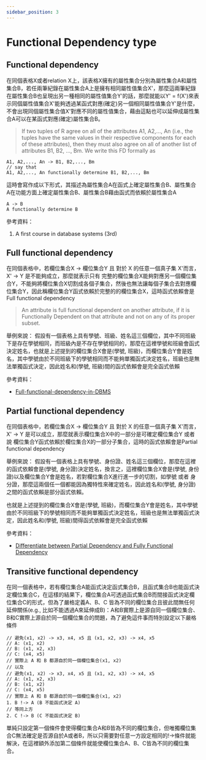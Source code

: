 ```yaml
---
sidebar_position: 3
---
```


# Functional Dependency type


## Functional dependency

在同個表格X或者relation X上，該表格X擁有的屬性集合分別為屬性集合A和屬性集合B，若任兩筆紀錄在屬性集合A上是擁有相同屬性值集合X'，那麼這兩筆紀錄在屬性集合B也呈現出另一種相同的屬性值集合Y'的話，那麼就能以Y' = f(X')來表示同個屬性值集合X'能夠透過某函式對應(確定)另一個相同屬性值集合Y'是什麼，不會出現同個屬性集合值X'對應不同的屬性值集合，藉由這點也可以延伸成屬性集合A可以在某函式對應(確定)屬性集合B。
> If two tuples of R agree on all of the attributes A1, A2,..., An (i.e., the tuples have the same values in their respective components for each of these attributes), then they must also agree on all of another list of attributes B1, B2, ..., Bm. We write this FD formally as 
```
A1, A2,..., An -> B1, B2,..., Bm
// say that
A1, A2,..., An functionally determine B1, B2,..., Bm
```

這時會寫作成以下形式，其描述為屬性集合A在函式上確定屬性集合B、屬性集合A在功能方面上確定屬性集合B、屬性集合B藉由函式而依賴於屬性集合A
```
A -> B
A functionally determine B
```
參考資料：
1. A first course in database systems (3rd)
## Full functional dependency
在同個表格中，若欄位集合X -> 欄位集合Y 且 對於 X 的任意一個真子集 X'而言， X' -> Y 是不能夠成立，那麼就表示只有
完整的欄位集合X能夠對應另一個欄位集合Y，不能夠將欄位集合X切割成各個子集合，然後也無法讓每個子集合去對應欄位集合Y，因此稱欄位集合Y函式依賴於完整的的欄位集合X，這時函式依賴會是Full functional dependency

> An attribute is full functional dependent on another attribute, if it is Functionally Dependent on that attribute and not on any of its proper subset.

舉例來說：
假設有一個表格上具有學號、班級、姓名這三個欄位，其中不同班級下是存在學號相同，而班級內是不存在學號相同的，那麼在這裡學號和班級會函式決定姓名，也就是上述提到的欄位集合X會是(學號, 班級)，而欄位集合Y會是姓名，其中學號由於不同班級下的學號相同而不能夠單獨函式決定姓名，班級也是無法單獨函式決定，因此姓名和(學號, 班級)間的函式依賴會是完全函式依賴

參考資料：
- [Full-functional-dependency-in-DBMS](https://www.tutorialspoint.com/Fully-functional-dependency-in-DBMS)

## Partial functional dependency
在同個表格中，若欄位集合X -> 欄位集合Y 且 對於 X 的任意一個真子集 X'而言， X' -> Y 是可以成立，那麼就表示欄位集合X中的一部分是可確定欄位集合Y 或者說 欄位集合Y函式依賴於欄位集合X的一部分子集合，這時的函式依賴會是Partial functional dependency

舉例來說：
假設有一個表格上具有學號、身份證、姓名這三個欄位，那麼在這裡的函式依賴會是(學號, 身分證)決定姓名，換言之，這裡欄位集合X會是(學號, 身份證)以及欄位集合Y會是姓名，若對欄位集合X進行進一步的切割，如學號 或者 身分證，那麼這兩個任一個都能因為獨特性來確定姓名，因此姓名和(學號, 身分證)之間的函式依賴是部分函式依賴。

也就是上述提到的欄位集合X會是(學號, 班級)，而欄位集合Y會是姓名，其中學號由於不同班級下的學號相同而不能夠單獨函式決定姓名，班級也是無法單獨函式決定，因此姓名和(學號, 班級)間得函式依賴會是完全函式依賴


參考資料：
- [Differentiate between Partial Dependency and Fully Functional Dependency](https://www.geeksforgeeks.org/differentiate-between-partial-dependency-and-fully-functional-dependency/)

## Transitive functional dependency
在同一個表格中，若有欄位集合A能函式決定函式集合B，且函式集合B也能函式決定欄位集合C，在這樣的結果下，欄位集合A可透過函式集合B而間接函式決定欄位集合C的形式，但為了嚴格定義A、B、C 皆為不同的欄位集合且彼此間無任何延伸關係(e.g., 比如不能透過A來延伸成B)：A和B實際上是源自同一個欄位集合、B和C實際上源自於同一個欄位集合的問題，為了避免這件事而特別設定以下嚴格條件

```
// 避免(x1, x2) -> x3, x4, x5 且 (x1, x2, x3) -> x4, x5
// A: (x1, x2) 
// B: (x1, x2, x3)
// C: (x4, x5)
// 實際上 A 和 B 都源自於同一個欄位集合(x1, x2)
// 以及
// 避免(x1, x2) -> x3, x4, x5 且 (x1, x2, x3) -> x4, x5
// A: (x1, x2, x3)
// B: (x1, x2)
// C: (x4, x5)
// 實際上 A 和 B 都源自於同一個欄位集合(x1, x2)
1. B !-> A (B 不能函式決定 A) 
// 等同上方
2. C !-> B (C 不能函式決定 B)
```
單純只設定第一個條件會使得欄位集合A和B皆為不同的欄位集合，但唯獨欄位集合C無法確定是否源自於A或者B，所以只需要對任意一方設定相同的!->條件就能解決，在這裡額外添加第二個條件就能使欄位集合A、B、C皆為不同的欄位集合。